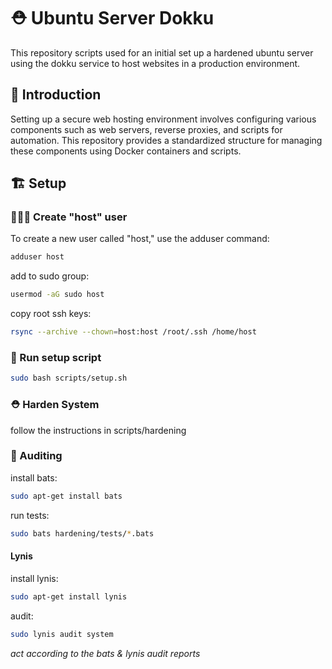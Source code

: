 # ⛑️ Ubuntu Server Dokku

This repository scripts used for an initial set up a hardened ubuntu server using the dokku service to host websites in a production environment.

## 📃 Introduction

Setting up a secure web hosting environment involves configuring various components such as web servers, reverse proxies, and scripts for automation. This repository provides a standardized structure for managing these components using Docker containers and scripts. 

## 🏗️ Setup

### 👩🏻‍🍳 Create "host" user

To create a new user called "host," use the adduser command:

```bash
adduser host
```
add to sudo group:
```bash
usermod -aG sudo host
```
copy root ssh keys:
```bash
rsync --archive --chown=host:host /root/.ssh /home/host
```

### 🍳 Run setup script

```bash
sudo bash scripts/setup.sh
```

### ⛑️ Harden System

follow the instructions in scripts/hardening

### 🔭 Auditing

install bats:
```bash
sudo apt-get install bats
```
run tests:
```bash
sudo bats hardening/tests/*.bats
```

#### Lynis

install lynis:
```bash
sudo apt-get install lynis
```
audit:
```bash
sudo lynis audit system
```

*act according to the bats & lynis audit reports*